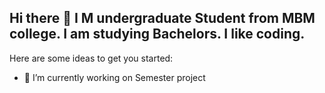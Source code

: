 ## Hi there 👋 I M undergraduate Student from MBM college. I am studying Bachelors. I like coding. 




Here are some ideas to get you started:

- 🔭 I’m currently working on Semester project
